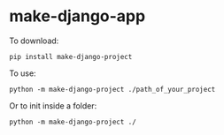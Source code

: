 # make-django-app
To download:

`pip install make-django-project`

To use:

`python -m make-django-project ./path_of_your_project`

Or to init inside a folder:

`python -m make-django-project ./`